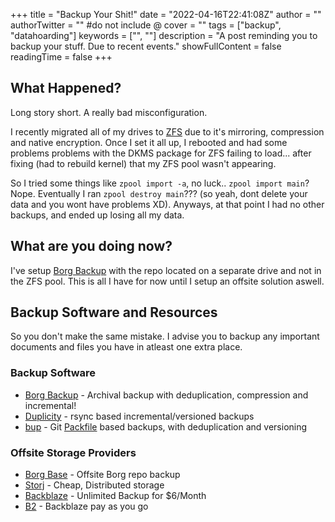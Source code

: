 +++
title = "Backup Your Shit!"
date = "2022-04-16T22:41:08Z"
author = ""
authorTwitter = "" #do not include @
cover = ""
tags = ["backup", "datahoarding"]
keywords = ["", ""]
description = "A post reminding you to backup your stuff. Due to recent events."
showFullContent = false
readingTime = false
+++

## What Happened?
Long story short. A really bad misconfiguration.

I recently migrated all of my drives to [ZFS](https://wiki.archlinux.org/title/ZFS) due to it's mirroring, compression and native encryption. Once I set it all up, I rebooted and had some problems problems with the DKMS package for ZFS failing to load... after fixing (had to rebuild kernel) that my ZFS pool wasn't appearing.

So I tried some things like `zpool import -a`, no luck.. `zpool import main`? Nope. Eventually I ran `zpool destroy main`??? (so yeah, dont delete your data and you wont have problems XD). Anyways, at that point I had no other backups, and ended up losing all my data.

## What are you doing now?

I've setup [Borg Backup](https://www.borgbackup.org/) with the repo located on a separate drive and not in the ZFS pool. This is all I have for now until I setup an offsite solution aswell.

## Backup Software and Resources

So you don't make the same mistake. I advise you to backup any important documents and files you have in atleast one extra place.

### Backup Software
- [Borg Backup](https://www.borgbackup.org/) - Archival backup with deduplication, compression and incremental!
- [Duplicity](http://duplicity.nongnu.org/) - rsync based incremental/versioned backups
- [bup](https://bup.github.io/) - Git [Packfile](https://git-scm.com/book/en/v2/Git-Internals-Packfiles) based backups, with deduplication and versioning

### Offsite Storage Providers
- [Borg Base](https://www.borgbase.com/) - Offsite Borg repo backup
- [Storj](https://www.storj.io/) - Cheap, Distributed storage
- [Backblaze](https://www.backblaze.com/cloud-backup.html) - Unlimited Backup for $6/Month
- [B2](https://www.backblaze.com/b2/cloud-storage.html) - Backblaze pay as you go
